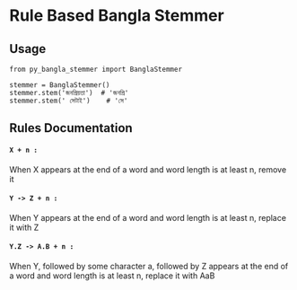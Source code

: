 # Rule Based Bangla Stemmer

## Usage
    from py_bangla_stemmer import BanglaStemmer
    
    stemmer = BanglaStemmer()
    stemmer.stem('জনপ্রিয়তা')  # 'জনপ্রি'
    stemmer.stem(' সেটাই')    # 'সে'

## Rules Documentation
#### `X + n :` 
When X appears at the end of a word and word length is at least n, remove it
#### `Y -> Z + n :` 
When Y appears at the end of a word and word length is at least n, replace it with Z
#### `Y.Z -> A.B + n :`
When Y, followed by some character a, followed by Z appears at the end of a word 
and word length is at least n, replace it with AaB    
